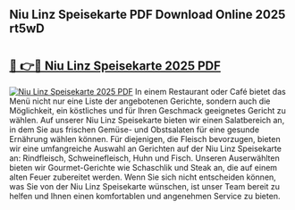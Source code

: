 ## Niu Linz Speisekarte PDF Download Online 2025 rt5wD

# <h2><a href="http://gccpko.nevu.top/?p=Niu+Linz+Speisekarte">🔗 👉🔴 Niu Linz Speisekarte 2025 PDF</a></h2>

[![Niu Linz Speisekarte 2025 PDF](https://i.imgur.com/dBaPXMq.png)](http://gccpko.nevu.top/?p=Niu+Linz+Speisekarte)
In einem Restaurant oder Café bietet das Menü nicht nur eine Liste der angebotenen Gerichte, sondern auch die Möglichkeit, ein köstliches und für Ihren Geschmack geeignetes Gericht zu wählen. Auf unserer Niu Linz Speisekarte bieten wir einen Salatbereich an, in dem Sie aus frischen Gemüse- und Obstsalaten für eine gesunde Ernährung wählen können. Für diejenigen, die Fleisch bevorzugen, bieten wir eine umfangreiche Auswahl an Gerichten auf der Niu Linz Speisekarte an: Rindfleisch, Schweinefleisch, Huhn und Fisch. Unseren Auserwählten bieten wir Gourmet-Gerichte wie Schaschlik und Steak an, die auf einem alten Feuer zubereitet werden. Wenn Sie sich nicht entscheiden können, was Sie von der Niu Linz Speisekarte wünschen, ist unser Team bereit zu helfen und Ihnen einen komfortablen und angenehmen Service zu bieten.
